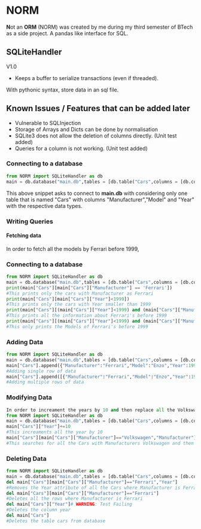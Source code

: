 # NORM
<b>N</b>ot an <b>ORM</b> (NORM) was created by me during my third semester of BTech as a side project. A pandas like interface for SQL.


## SQLiteHandler
V1.0
<!-- - Utility for semi-pythonic database. -->
- Keeps a buffer to serialize transactions (even if threaded).
<!-- - Systematic logger. -->

With pythonic syntax, store data in an sql file.

## Known Issues / Features that can be added later
- Vulnerable to SQLInjection
- Storage of Arrays and Dicts can be done by normalisation
- SQLite3 does not allow the deletion of columns directly. (Unit test added)
- Queries for a column is not working. (Unit test added)



### Connecting to a database
``` python
from NORM import SQLiteHandler as db
main = db.database("main.db",tables = [db.table("Cars",columns = [db.column("Manufacturer",str),db.column("Model",str),db.column("Year",int)])])
```
This above snippet asks to connect to <b>main.db</b> with considering only one table that is named "Cars" with columns "Manufacturer","Model" and "Year" with the respective data types.

### Writing Queries  

#### Fetching data
In order to fetch all the models by Ferrari before 1999,
### Connecting to a database
``` python
from NORM import SQLiteHandler as db
main = db.database("main.db",tables = [db.table("Cars",columns = [db.column("Manufacturer",str),db.column("Model",str),db.column("Year",int)])])
print(main["Cars"][main["Cars"]["Manufacturer"] == 'Ferrari'])
#This prints only the cars with Manufacturer as Ferrari
print(main["Cars"][main["Cars"]["Year"]<1999])
#This prints only the cars with Year smaller than 1999
print(main["Cars"][(main["Cars"]["Year"]<1999) and (main["Cars"]["Manufacturer"] == 'Ferrari'])])
#This prints all the information about Ferrari's before 1999
print(main["Cars"][(main["Cars"]["Year"]<1999) and (main["Cars"]["Manufacturer"] == 'Ferrari']),'Model'])
#This only prints the Models of Ferrari's before 1999
```
### Adding Data

```python
from NORM import SQLiteHandler as db
main = db.database("main.db",tables = [db.table("Cars",columns = [db.column("Manufacturer",str),db.column("Model",str),db.column("Year",int)])])
main["Cars"].append({"Manufacturer":"Ferrari","Model":"Enzo","Year":1999})
#Adding single row of data
main["Cars"].append([{"Manufacturer":"Ferrari","Model":"Enzo","Year":1999},{"Manufacturer":"Audi","Model":"R8",Year:2007}])
#Adding multiple rows of data

```

### Modifying Data

``` python
In order to increament the years by 10 and then replace all the Volkswagen with Vw,
from NORM import SQLiteHandler as db
main = db.database("main.db",tables = [db.table("Cars",columns = [db.column("Manufacturer",str),db.column("Model",str),db.column("Year",int)])])
main["Cars"]["Year"]+=10
#This increaments all the year by 10
main["Cars"][main["Cars"]["Manufacturer"]=="Volkswagen","Manufacturer"] = "Vw" # WARNING: Test Failing
#This searches for all the Cars with Manufacturers Volkswagen and then store in the Manufacturers column "vw" which satisfies the query.
```
### Deleting Data
```python
from NORM import SQLiteHandler as db
main = db.database("main.db",tables = [db.table("Cars",columns = [db.column("Manufacturer",str),db.column("Model",str),db.column("Year",int)])])
del main["Cars"][main["Cars"]["Manufacturer"]=="Ferrari","Year"]
#Removes the Year attribute of all the Cars where Manufacturer is Ferrari
del main["Cars"][main["Cars"]["Manufacturer"]=="Ferrari"]
#Deletes all the rows where Manufacturer is Ferrari
del main["Cars"]["Year"]# WARNING: Test Failing
#Deletes the column year
del main["Cars"]
#Deletes the table cars from database
```
